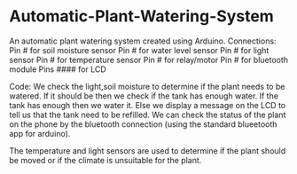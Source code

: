 # Automatic-Plant-Watering-System
An automatic plant watering system created using Arduino.
Connections:
Pin # for soil moisture sensor
Pin # for water level sensor
Pin # for light sensor
Pin # for temperature sensor
Pin # for relay/motor
Pin # for bluetooth module
Pins #### for LCD

Code:
We check the light,soil moisture to determine if the plant needs to be watered.
If it should be then we check if the tank has enough water.
If the tank has enough then we water it.
Else we display a message on the LCD to tell us that the tank need to be refilled.
We can check the status of the plant on the phone by the bluetooth connection (using the standard blueetooth app for arduino).

The temperature and light sensors are used to determine if the plant should be moved or if the climate is unsuitable for the plant.
